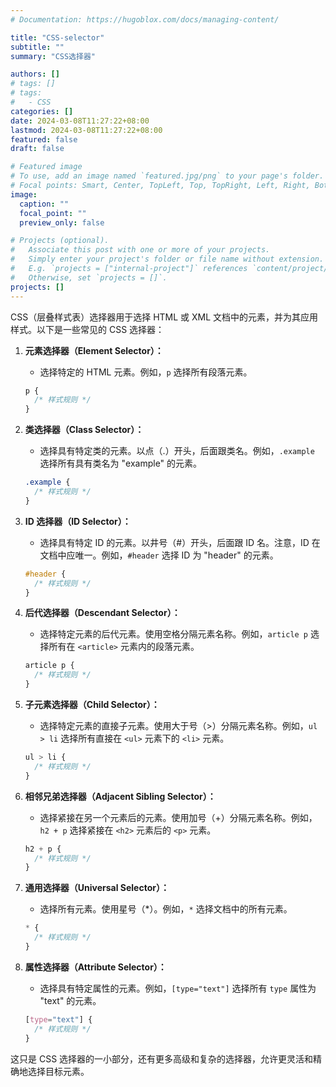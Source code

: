 ```yaml
---
# Documentation: https://hugoblox.com/docs/managing-content/

title: "CSS-selector"
subtitle: ""
summary: "CSS选择器"

authors: []
# tags: []
# tags:
#   - CSS
categories: []
date: 2024-03-08T11:27:22+08:00
lastmod: 2024-03-08T11:27:22+08:00
featured: false
draft: false

# Featured image
# To use, add an image named `featured.jpg/png` to your page's folder.
# Focal points: Smart, Center, TopLeft, Top, TopRight, Left, Right, BottomLeft, Bottom, BottomRight.
image:
  caption: ""
  focal_point: ""
  preview_only: false

# Projects (optional).
#   Associate this post with one or more of your projects.
#   Simply enter your project's folder or file name without extension.
#   E.g. `projects = ["internal-project"]` references `content/project/deep-learning/index.md`.
#   Otherwise, set `projects = []`.
projects: []
---
```


CSS（层叠样式表）选择器用于选择 HTML 或 XML 文档中的元素，并为其应用样式。以下是一些常见的 CSS 选择器：

1. **元素选择器（Element Selector）：**
   - 选择特定的 HTML 元素。例如，`p` 选择所有段落元素。

   ```css
   p {
     /* 样式规则 */
   }
   ```

2. **类选择器（Class Selector）：**
   - 选择具有特定类的元素。以点（.）开头，后面跟类名。例如，`.example` 选择所有具有类名为 "example" 的元素。

   ```css
   .example {
     /* 样式规则 */
   }
   ```

3. **ID 选择器（ID Selector）：**
   - 选择具有特定 ID 的元素。以井号（#）开头，后面跟 ID 名。注意，ID 在文档中应唯一。例如，`#header` 选择 ID 为 "header" 的元素。

   ```css
   #header {
     /* 样式规则 */
   }
   ```

4. **后代选择器（Descendant Selector）：**
   - 选择特定元素的后代元素。使用空格分隔元素名称。例如，`article p` 选择所有在 `<article>` 元素内的段落元素。

   ```css
   article p {
     /* 样式规则 */
   }
   ```

5. **子元素选择器（Child Selector）：**
   - 选择特定元素的直接子元素。使用大于号（>）分隔元素名称。例如，`ul > li` 选择所有直接在 `<ul>` 元素下的 `<li>` 元素。

   ```css
   ul > li {
     /* 样式规则 */
   }
   ```

6. **相邻兄弟选择器（Adjacent Sibling Selector）：**
   - 选择紧接在另一个元素后的元素。使用加号（+）分隔元素名称。例如，`h2 + p` 选择紧接在 `<h2>` 元素后的 `<p>` 元素。

   ```css
   h2 + p {
     /* 样式规则 */
   }
   ```

7. **通用选择器（Universal Selector）：**
   - 选择所有元素。使用星号（*）。例如，`*` 选择文档中的所有元素。

   ```css
   * {
     /* 样式规则 */
   }
   ```

8. **属性选择器（Attribute Selector）：**
   - 选择具有特定属性的元素。例如，`[type="text"]` 选择所有 `type` 属性为 "text" 的元素。

   ```css
   [type="text"] {
     /* 样式规则 */
   }
   ```

这只是 CSS 选择器的一小部分，还有更多高级和复杂的选择器，允许更灵活和精确地选择目标元素。